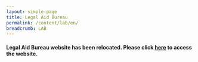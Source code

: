 ```yaml
---
layout: simple-page
title: Legal Aid Bureau
permalink: /content/lab/en/
breadcrumb: LAB
---
```


#### Legal Aid Bureau website has been relocated. Please click [here](https://lab.mlaw.gov.sg) to access the website. 

